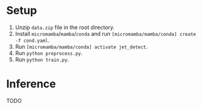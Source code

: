 # Setup
1. Unzip `data.zip` file in the root directory.
2. Install `micromamba`/`mamba`/`conda` and run `[micromamba/mamba/conda] create -f cond.yaml`.
3. Run `[micromamba/mamba/conda] activate jet_detect`.
4. Run `python preprocess.py`.
5. Run `python train.py`.

# Inference
TODO
